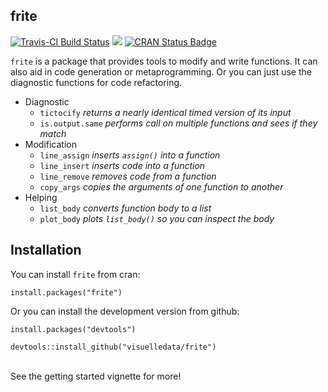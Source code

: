 frite
-----

[![Travis-CI Build
Status](https://travis-ci.org/visuelledata/frite.svg?branch=master)](https://travis-ci.org/visuelledata/frite)
[![](https://cranlogs.r-pkg.org/badges/frite)](https://cran.r-project.org/package=frite)
[![CRAN Status
Badge](http://www.r-pkg.org/badges/version/frite)](https://cran.r-project.org/package=frite)

`frite` is a package that provides tools to modify and write functions.
It can also aid in code generation or metaprogramming. Or you can just
use the diagnostic functions for code refactoring.

-   Diagnostic <br>
    -   `tictocify` *returns a nearly identical timed version of its
        input* <br>
    -   `is.output.same` *performs call on multiple functions and sees
        if they match*
-   Modification <br>
    -   `line_assign` *inserts `assign()` into a function* <br>
    -   `line_insert` *inserts code into a function* <br>
    -   `line_remove` *removes code from a function* <br>
    -   `copy_args` *copies the arguments of one function to another*
-   Helping <br>
    -   `list_body` *converts function body to a list* <br>
    -   `plot_body` *plots `list_body()` so you can inspect the body*

Installation
------------

You can install `frite` from cran:

`install.packages("frite")`

Or you can install the development version from github:

`install.packages("devtools")`

`devtools::install_github("visuelledata/frite")`

<br> See the getting started vignette for more!
